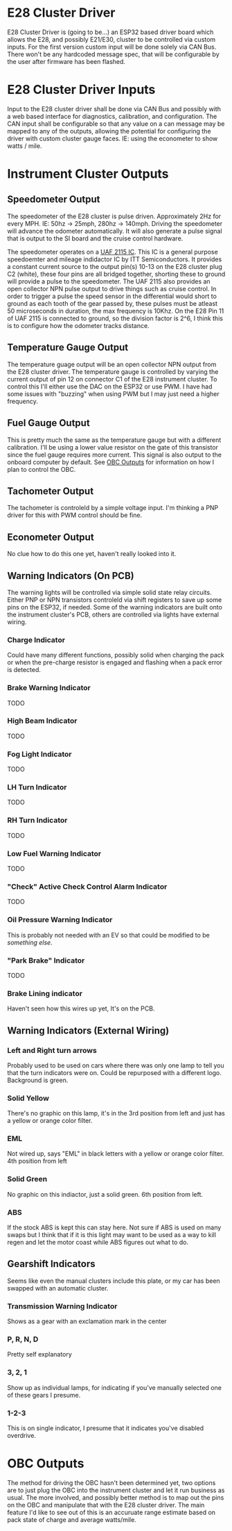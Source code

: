 # E28 Cluster Driver

E28 Cluster Driver is (going to be...) an ESP32 based driver board which allows the E28, and possibly E21/E30, cluster to be controlled via custom inputs. For the first version custom input will be done solely via CAN Bus. There won't be any hardcoded message spec, that will be configurable by the user after firmware has been flashed. 

# E28 Cluster Driver Inputs

Input to the E28 cluster driver shall be done via CAN Bus and possibly with a web based interface for diagnostics, calibration, and configuration. The CAN input shall be configurable so that any value on a can message may be mapped to any of the outputs, allowing the potential for configuring the driver with custom cluster gauge faces. IE: using the econometer to show watts / mile. 

# Instrument Cluster Outputs

## Speedometer Output

The speedometer of the E28 cluster is pulse driven. Approximately 2Hz for every MPH. IE: 50hz -> 25mph, 280hz -> 140mph. Driving the speedometer will advance the odometer automatically. It will also generate a pulse signal that is output to the SI board and the cruise control hardware. 

The speedometer operates on a [UAF 2115 IC](https://darisusgmbh.de/darisus/Elektonikshop/Datenblaetter/ITT/UAF2115.pdf). This IC is a general purpose speedoemter and mileage indidactor IC by ITT Semiconductors. It provides a constant current source to the output pin(s) 10-13 on the E28 cluster plug C2 (white), these four pins are all bridged together, shorting these to ground will provide a pulse to the speedometer. The UAF 2115 also provides an open collector NPN pulse output to drive things such as cruise control. In order to trigger a pulse the speed sensor in the differential would short to ground as each tooth of the gear passed by, these pulses must be atleast 50 microseconds in duration, the max frequency is 10Khz. On the E28 Pin 11 of UAF 2115 is connected to ground, so the division factor is 2^6, I think this is to configure how the odometer tracks distance. 

## Temperature Gauge Output

The temperature guage output will be an open collector NPN output from the E28 cluster driver. The temperature gauge is controlled by varying the current output of pin 12 on connector C1 of the E28 instrument cluster. To control this I'll either use the DAC on the ESP32 or use PWM. I have had some issues with "buzzing" when using PWM but I may just need a higher frequency. 

## Fuel Gauge Output

This is pretty much the same as the temperature gauge but with a different calibration. I'll be using a lower value resistor on the gate of this transistor since the fuel gauge requires more current. This signal is also output to the onboard computer by default. See [OBC Outputs](#OBC-Outputs) for information on how I plan to control the OBC.

## Tachometer Output

The tachometer is controleld by a simple voltage input. I'm thinking a PNP driver for this with PWM control should be fine. 

## Econometer Output

No clue how to do this one yet, haven't really looked into it. 

## Warning Indicators (On PCB)

The warning lights will be controlled via simple solid state relay circuits. Either PNP or NPN transistors controleld via shift registers to save up some pins on the ESP32, if needed. Some of the warning indicators are built onto the instrument cluster's PCB, others are controlled via lights have external wiring. 

### Charge Indicator

Could have many different functions, possibly solid when charging the pack or when the pre-charge resistor is engaged and flashing when a pack error is detected.

### Brake Warning Indicator

TODO

### High Beam Indicator

TODO

### Fog Light Indicator

TODO

### LH Turn Indicator

TODO

### RH Turn Indicator

TODO

### Low Fuel Warning Indicator 

TODO

### "Check" Active Check Control Alarm Indicator

TODO

### Oil Pressure Warning Indicator

This is probably not needed with an EV so that could be modified to be _something else_.

### "Park Brake" Indicator

TODO

### Brake Lining indicator

Haven't seen how this wires up yet, It's on the PCB.

## Warning Indicators (External Wiring)

### Left and Right turn arrows

Probably used to be used on cars where there was only one lamp to tell you that the turn indicators were on. Could be repurposed with a different logo. Background is green.

### Solid Yellow

There's no graphic on this lamp, it's in the 3rd position from left and just has a yellow or orange color filter. 

### EML

Not wired up, says "EML" in black letters with a yellow or orange color filter. 4th position from left

### Solid Green

No graphic on this indiactor, just a solid green. 6th position from left.

### ABS

If the stock ABS is kept this can stay here. Not sure if ABS is used on many swaps but I think that if it is this light may want to be used as a way to kill regen and let the motor coast while ABS figures out what to do. 

## Gearshift Indicators

Seems like even the manual clusters include this plate, or my car has been swapped with an automatic cluster. 

### Transmission Warning Indicator

Shows as a gear with an exclamation mark in the center

### P, R, N, D

Pretty self explanatory

### 3, 2, 1

Show up as individual lamps, for indicating if you've manually selected one of these gears I presume. 

### 1-2-3

This is on single indicator, I presume that it indicates you've disabled overdrive. 

# OBC Outputs

The method for driving the OBC hasn't been determined yet, two options are to just plug the OBC into the instrument cluster and let it run business as usual. The more involved, and possibly better method is to map out the pins on the OBC and manipulate that with the  E28 cluster driver. The main feature I'd like to see out of this is an accuruate range estimate based on pack state of charge and average watts/mile. 